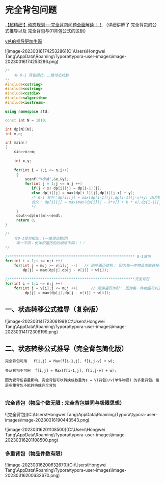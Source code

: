 # 完全背包问题

[【超精细!】动态规划---完全背包问题全面解读！！](https://www.bilibili.com/video/BV1ta411e7jt/?spm_id_from=333.337.search-card.all.click&vd_source=235a1e7b912d1c10826a324e11418122)    （详细讲解了 完全背包的公式推导以及 完全背包与01背包公式的区别）

[y总的推导更加牛逼](https://www.acwing.com/file_system/file/content/whole/index/content/4813/)

![image-20230316174253286](C:\Users\Hongwei Tang\AppData\Roaming\Typora\typora-user-images\image-20230316174253286.png)

```C++
/*
    与 0-1 背包相比，二维动态规划
*/
#include<cstring>
#include<cstring>
#include<cstdio>
#include<algorithm>
#include<iostream>

using namespace std;

const int N = 1010;

int dp[N][N];
int m,n;

int main()
{
    cin>>n>>m;
    
    int x,y;
    
    for(int i = 1;i <= n;i++)
     {
         scanf("%d%d",&x,&y);
         for(int j = 1;j <= m;j ++)
            if(j < x) dp[i][j] = dp[i-1][j];
            else dp[i][j] = max(dp[i-1][j],dp[i][j-x] + y);  
        	/* 0-1 背包：dp[i][j] = max(dp[i-1][j],dp[i-1][j-x]+y) 因为物品数量无限，所以dp[i][j] 由dp[i][j-x] 决定 。
        	含义： dp[i][j] = max(max(dp[i][j - k*v]] + k * w),dp[i-1][j]); ( 0 <= k <= j/v ) 从中选取一个k，使其性价比高过dp[i-1][j]
        	*/
     }
     cout<<dp[n][m]<<endl;
     return 0;
}

/*
	与0-1背包相比：(一维滑动数组)
	 唯一不同：仅体积遍历的的顺序不同！！！
*/

//********************************************************* 0-1背包
for(int i = 1;i <= n;i ++)
    for(int j = m;j >= v[i];j --)   // 倒序遍历体积： 因为每一件物品仅能选择一次
        dp[j] = max(dp[j],dp[j - v[i]] + w[i]);

//*********************************************************完全背包
for(int i = 1;i <= n;j ++)
    for(int j = v[i];j <= m;j ++)      // 顺序遍历体积： 因为每一件物品可以选择无数次
         dp[j] = max(dp[j],dp[j - v[i]] + w[i]);

```

## 一、状态转移公式推导（复杂版）

![image-20230314172306199](C:\Users\Hongwei Tang\AppData\Roaming\Typora\typora-user-images\image-20230314172306199.png)

## 二、状态转移公式推导（完全背包简化版）

```
完全背包可用   f[i,j] = Max(f[i-1,j], f[i,j-v] + w); 

多从背包不可用  f[i,j] = Max(f[i-1,j], f[i,j-v] + w);

因为受背包容量影响，完全背包可以转换成数量为s = V(背包)/v(单件物品) 的多重背包。但是多重背包不能转换成完全背包
	
```

### 完全背包（物品个数无限 : 完全背包类同与极限思想）

![完全背包](C:\Users\Hongwei Tang\AppData\Roaming\Typora\typora-user-images\image-20230316190443543.png)

![image-20230316201108500](C:\Users\Hongwei Tang\AppData\Roaming\Typora\typora-user-images\image-20230316201108500.png)

### 多重背包（物品件数有限）

![image-20230316200632670](C:\Users\Hongwei Tang\AppData\Roaming\Typora\typora-user-images\image-20230316200632670.png)

